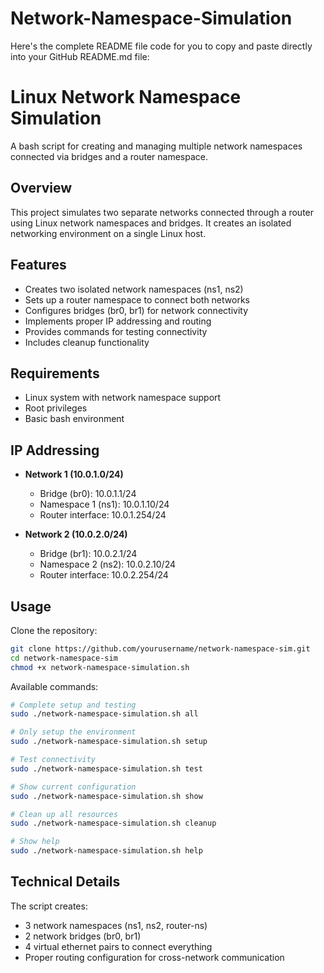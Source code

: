 # Network-Namespace-Simulation

Here's the complete README file code for you to copy and paste directly into your GitHub README.md file:

# Linux Network Namespace Simulation

A bash script for creating and managing multiple network namespaces connected via bridges and a router namespace.

## Overview

This project simulates two separate networks connected through a router using Linux network namespaces and bridges. It creates an isolated networking environment on a single Linux host.

## Features

- Creates two isolated network namespaces (ns1, ns2)
- Sets up a router namespace to connect both networks
- Configures bridges (br0, br1) for network connectivity
- Implements proper IP addressing and routing
- Provides commands for testing connectivity
- Includes cleanup functionality

## Requirements

- Linux system with network namespace support
- Root privileges
- Basic bash environment

## IP Addressing

- **Network 1 (10.0.1.0/24)**
  - Bridge (br0): 10.0.1.1/24
  - Namespace 1 (ns1): 10.0.1.10/24
  - Router interface: 10.0.1.254/24

- **Network 2 (10.0.2.0/24)**
  - Bridge (br1): 10.0.2.1/24
  - Namespace 2 (ns2): 10.0.2.10/24
  - Router interface: 10.0.2.254/24

## Usage

Clone the repository:
```bash
git clone https://github.com/yourusername/network-namespace-sim.git
cd network-namespace-sim
chmod +x network-namespace-simulation.sh
```

Available commands:

```bash
# Complete setup and testing
sudo ./network-namespace-simulation.sh all

# Only setup the environment
sudo ./network-namespace-simulation.sh setup

# Test connectivity
sudo ./network-namespace-simulation.sh test

# Show current configuration
sudo ./network-namespace-simulation.sh show

# Clean up all resources
sudo ./network-namespace-simulation.sh cleanup

# Show help
sudo ./network-namespace-simulation.sh help
```

## Technical Details

The script creates:
- 3 network namespaces (ns1, ns2, router-ns)
- 2 network bridges (br0, br1)
- 4 virtual ethernet pairs to connect everything
- Proper routing configuration for cross-network communication
